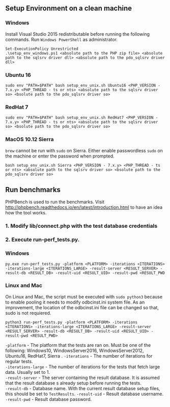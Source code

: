## Setup Environment on a clean machine

### Windows
Install Visual Studio 2015 redistributable before running the following commands.
Run `Windows PowerShell` as administrator.

    Set-ExecutionPolicy Unrestricted
    .\setup_env_windows.ps1 <absolute path to the PHP zip file> <absolute path to the sqlsrv driver dll> <absolute path to the pdo_sqlsrv driver dll>

### Ubuntu 16
    sudo env "PATH=$PATH" bash setup_env_unix.sh Ubuntu16 <PHP_VERSION - 7.x.y> <PHP_THREAD - ts or nts> <absolute path to the sqlsrv driver so> <bsolute path to the pdo_sqlsrv driver so>
### RedHat 7
    sudo env "PATH=$PATH" bash setup_env_unix.sh RedHat7 <PHP_VERSION - 7.x.y> <PHP_THREAD - ts or nts> <absolute path to the sqlsrv driver so> <bsolute path to the pdo_sqlsrv driver so>
### MacOS 10.12 Sierra
`brew` cannot be run with `sudo` on Sierra. Either enable passwordless `sudo` on the machine or enter the password when prompted. 

    bash setup_env_unix.sh Sierra <PHP_VERSION - 7.x.y> <PHP_THREAD - ts or nts> <absolute path to the sqlsrv driver so> <bsolute path to the pdo_sqlsrv driver so>
## Run benchmarks
PHPBench is used to run the benchmarks. Visit http://phpbench.readthedocs.io/en/latest/introduction.html to have an idea how the tool works.

### 1. Modify lib/connect.php with the test database credentials
### 2. Execute run-perf_tests.py. 
### Windows
    py.exe run-perf_tests.py -platform <PLATFORM> -iterations <ITERATIONS> -iterations-large <ITERATIONS_LARGE> -result-server <RESULT_SERVER> -result-db <RESULT_DB> -result-uid <RESULT_UID> -result-pwd <RESULT_PWD
### Linux and Mac
On Linux and Mac, the script must be executed with `sudo python3` because to enable pooling it needs to modify odbcinst.ini system file. As an improvement, the location of the odbcinst.ini file can be changed so that, sudo is not requiered. 
    
    python3 run-perf_tests.py -platform <PLATFORM> -iterations <ITERATIONS> -iterations-large <ITERATIONS_LARGE> -result-server <RESULT_SERVER> -result-db <RESULT_DB> -result-uid <RESULT_UID> -result-pwd <RESULT_PWD>

`-platform` - The platform that the tests are ran on. Must be one of the following: Windows10, WindowsServer2016, WindowsServer2012, Ubuntu16, RedHat7, Sierra  .
`-iterations` - The number of iterations for regular tests.  
`-iterations-large` - The number of iterations for the tests that fetch large data. Usually set to 1.  
`-result-server` - The server containing the result database. It is assumed that the result database s already setup before running the tests.  
`-result-db` - Database name. With the current result database setup files, this should be set to `TestResults`.
`-result-uid` - Result database username.
`-result-pwd` - Result database password. 


    
